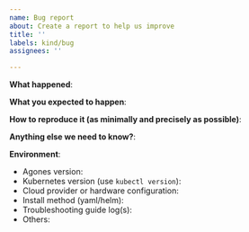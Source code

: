 ```yaml
---
name: Bug report
about: Create a report to help us improve
title: ''
labels: kind/bug
assignees: ''

---
```


<!-- Please use this template while reporting a bug and provide as much info as possible. Not doing so may result in your bug not being addressed in a timely manner. Thanks!

If the matter is security related, please disclose it privately via 
-->


**What happened**:

**What you expected to happen**:

**How to reproduce it (as minimally and precisely as possible)**:

**Anything else we need to know?**:

**Environment**:
- Agones version: 
- Kubernetes version (use `kubectl version`):
- Cloud provider or hardware configuration:
- Install method (yaml/helm):
- Troubleshooting guide log(s):
- Others:
